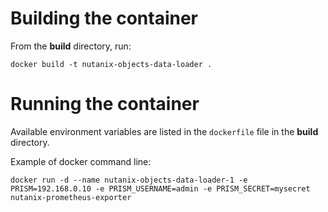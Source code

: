 # Building the container

From the **build** directory, run:

 `docker build -t nutanix-objects-data-loader .`

 # Running the container

 Available environment variables are listed in the `dockerfile` file in the **build** directory.

 Example of docker command line:

 `docker run -d --name nutanix-objects-data-loader-1 -e PRISM=192.168.0.10 -e PRISM_USERNAME=admin -e PRISM_SECRET=mysecret nutanix-prometheus-exporter`

